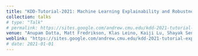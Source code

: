 ```yaml
---
title: "KDD-Tutorial-2021: Machine Learning Explainability and Robustness: Connected at the Hip"
collection: talks
# type: "Talk"
# permalink: https://sites.google.com/andrew.cmu.edu/kdd-2021-tutorial-expl-robust/
venue: "Anupam Datta, Matt Fredrikson, Klas Leino, Kaiji Lu, Shayak Sen, Zifan Wang"
weblink: "https://sites.google.com/andrew.cmu.edu/kdd-2021-tutorial-expl-robust/"
# date: 2021-01-01
---
```


<!-- This tutorial examines the synergistic relationship between explainability methods for machine learning and a significant problem related to model quality: robustness against adversarial perturbations. We begin with a broad overview of approaches to explainable AI, before narrowing our focus to post-hoc explanation methods for predictive models. We discuss perspectives on what constitutes a good explanation in various settings, with an emphasis on axiomatic justifications for various explanation methods. In doing so, we will highlight the importance of an explanation method's faithfulness to the target model, as this property allows one to distinguish between explanations that are unintelligible because of the method used to produce them, and cases where a seemingly poor explanation points to model quality issues. Next, we introduce concepts surrounding adversarial robustness, including state-of-the-art adversarial attacks as well as a range of corresponding defenses. Finally, building on the knowledge presented thus far, we present key insights from the recent literature on the connections between explainability and adversarial robustness. We show that many commonly-perceived issues in explanations are actually caused by a lack of robustness. At the same time, we show that a careful study of adversarial examples and robustness can lead to models whose explanations better appeal to human intuition and domain knowledge.  -->

